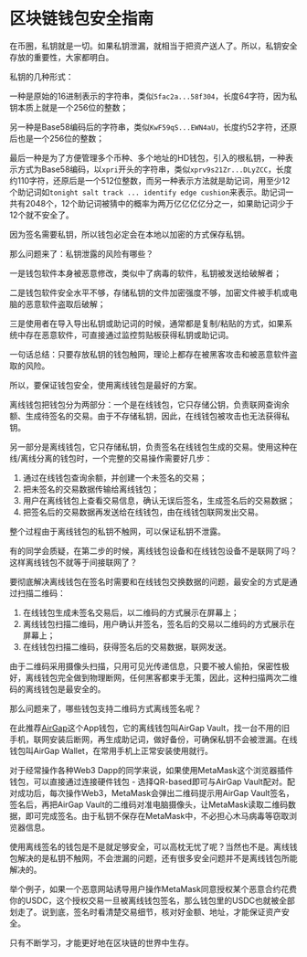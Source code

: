 # 区块链钱包安全指南

在币圈，私钥就是一切。如果私钥泄漏，就相当于把资产送人了。所以，私钥安全存放的重要性，大家都明白。

私钥的几种形式：

一种是原始的16进制表示的字符串，类似`5fac2a...58f304`，长度64字符，因为私钥本质上就是一个256位的整数；

另一种是Base58编码后的字符串，类似`KwF59qS...EWN4aU`，长度约52字符，还原后也是一个256位的整数；

最后一种是为了方便管理多个币种、多个地址的HD钱包，引入的根私钥，一种表示方式为Base58编码，以`xpri`开头的字符串，类似`xprv9s21Zr...DLyZCC`，长度约110字符，还原后是一个512位整数，而另一种表示方法就是助记词，用至少12个助记词如`tonight salt track ... identify edge cushion`来表示。助记词一共有2048个，12个助记词被猜中的概率为两万亿亿亿亿分之一，如果助记词少于12个就不安全了。

因为签名需要私钥，所以钱包必定会在本地以加密的方式保存私钥。

那么问题来了：私钥泄露的风险有哪些？

一是钱包软件本身被恶意修改，类似中了病毒的软件，私钥被发送给破解者；

二是钱包软件安全水平不够，存储私钥的文件加密强度不够，加密文件被手机或电脑的恶意软件盗取后破解；

三是使用者在导入导出私钥或助记词的时候，通常都是复制/粘贴的方式，如果系统中存在恶意软件，可直接通过监控剪贴板获得私钥或助记词。

一句话总结：只要存放私钥的钱包触网，理论上都存在被黑客攻击和被恶意软件盗取的风险。

所以，要保证钱包安全，使用离线钱包是最好的方案。

离线钱包把钱包分为两部分：一个是在线钱包，它只存储公钥，负责联网查询余额、生成待签名的交易。由于不存储私钥，因此，在线钱包被攻击也无法获得私钥。

另一部分是离线钱包，它只存储私钥，负责签名在线钱包生成的交易。使用这种在线/离线分离的钱包时，一个完整的交易操作需要好几步：

1. 通过在线钱包查询余额，并创建一个未签名的交易；
2. 把未签名的交易数据传输给离线钱包；
3. 用户在离线钱包上查看交易信息，确认无误后签名，生成签名后的交易数据；
4. 把签名后的交易数据再发送给在线钱包，由在线钱包联网发出交易。

整个过程由于离线钱包的私钥不触网，可以保证私钥不泄露。

有的同学会质疑，在第二步的时候，离线钱包设备和在线钱包设备不是联网了吗？这样离线钱包不就等于间接联网了？

要彻底解决离线钱包在签名时需要和在线钱包交换数据的问题，最安全的方式是通过扫描二维码：

1. 在线钱包生成未签名交易后，以二维码的方式展示在屏幕上；
2. 离线钱包扫描二维码，用户确认并签名，签名后的交易以二维码的方式展示在屏幕上；
3. 在线钱包扫描二维码，获得签名后的交易数据，联网发送。

由于二维码采用摄像头扫描，只用可见光传递信息，只要不被人偷拍，保密性极好，离线钱包完全做到物理断网，任何黑客都束手无策，因此，这种扫描两次二维码的离线钱包是最安全的。

那么问题来了，哪些钱包支持二维码方式离线签名呢？

在此推荐[AirGap](https://airgap.it/)这个App钱包，它的离线钱包叫AirGap Vault，找一台不用的旧手机，联网安装后断网，再生成助记词，做好备份，可确保私钥不会被泄漏。在线钱包叫AirGap Wallet，在常用手机上正常安装使用就行。

对于经常操作各种Web3 Dapp的同学来说，如果使用MetaMask这个浏览器插件钱包，可以直接通过连接硬件钱包 - 选择QR-based即可与AirGap Vault配对。配对成功后，每次操作Web3，MetaMask会弹出二维码提示用AirGap Vault签名，签名后，再把AirGap Vault的二维码对准电脑摄像头，让MetaMask读取二维码数据，即可完成签名。由于私钥不保存在MetaMask中，不必担心木马病毒等窃取浏览器信息。

使用离线签名的钱包是不是就足够安全，可以高枕无忧了呢？当然也不是。离线钱包解决的是私钥不触网，不会泄漏的问题，还有很多安全问题并不是离线钱包所能解决的。

举个例子，如果一个恶意网站诱导用户操作MetaMask同意授权某个恶意合约花费你的USDC，这个授权交易一旦被离线钱包签名，那么钱包里的USDC也就被全部划走了。说到底，签名时看清楚交易细节，核对好金额、地址，才能保证资产安全。

只有不断学习，才能更好地在区块链的世界中生存。
